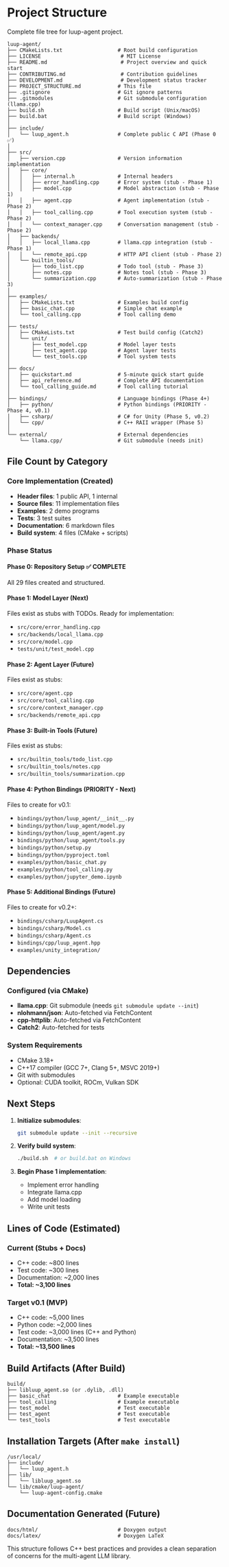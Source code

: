 # Project Structure

Complete file tree for luup-agent project.

```
luup-agent/
├── CMakeLists.txt                  # Root build configuration
├── LICENSE                          # MIT License
├── README.md                        # Project overview and quick start
├── CONTRIBUTING.md                  # Contribution guidelines
├── DEVELOPMENT.md                   # Development status tracker
├── PROJECT_STRUCTURE.md            # This file
├── .gitignore                      # Git ignore patterns
├── .gitmodules                     # Git submodule configuration (llama.cpp)
├── build.sh                        # Build script (Unix/macOS)
├── build.bat                       # Build script (Windows)
│
├── include/
│   └── luup_agent.h                # Complete public C API (Phase 0 ✅)
│
├── src/
│   ├── version.cpp                 # Version information implementation
│   ├── core/
│   │   ├── internal.h              # Internal headers
│   │   ├── error_handling.cpp      # Error system (stub - Phase 1)
│   │   ├── model.cpp               # Model abstraction (stub - Phase 1)
│   │   ├── agent.cpp               # Agent implementation (stub - Phase 2)
│   │   ├── tool_calling.cpp        # Tool execution system (stub - Phase 2)
│   │   └── context_manager.cpp     # Conversation management (stub - Phase 2)
│   ├── backends/
│   │   ├── local_llama.cpp         # llama.cpp integration (stub - Phase 1)
│   │   └── remote_api.cpp          # HTTP API client (stub - Phase 2)
│   └── builtin_tools/
│       ├── todo_list.cpp           # Todo tool (stub - Phase 3)
│       ├── notes.cpp               # Notes tool (stub - Phase 3)
│       └── summarization.cpp       # Auto-summarization (stub - Phase 3)
│
├── examples/
│   ├── CMakeLists.txt              # Examples build config
│   ├── basic_chat.cpp              # Simple chat example
│   └── tool_calling.cpp            # Tool calling demo
│
├── tests/
│   ├── CMakeLists.txt              # Test build config (Catch2)
│   └── unit/
│       ├── test_model.cpp          # Model layer tests
│       ├── test_agent.cpp          # Agent layer tests
│       └── test_tools.cpp          # Tool system tests
│
├── docs/
│   ├── quickstart.md               # 5-minute quick start guide
│   ├── api_reference.md            # Complete API documentation
│   └── tool_calling_guide.md       # Tool calling tutorial
│
├── bindings/                       # Language bindings (Phase 4+)
│   ├── python/                     # Python bindings (PRIORITY - Phase 4, v0.1)
│   ├── csharp/                     # C# for Unity (Phase 5, v0.2)
│   └── cpp/                        # C++ RAII wrapper (Phase 5)
│
└── external/                       # External dependencies
    └── llama.cpp/                  # Git submodule (needs init)
```

## File Count by Category

### Core Implementation (Created)
- **Header files**: 1 public API, 1 internal
- **Source files**: 11 implementation files
- **Examples**: 2 demo programs
- **Tests**: 3 test suites
- **Documentation**: 6 markdown files
- **Build system**: 4 files (CMake + scripts)

### Phase Status

#### Phase 0: Repository Setup ✅ COMPLETE
All 29 files created and structured.

#### Phase 1: Model Layer (Next)
Files exist as stubs with TODOs. Ready for implementation:
- `src/core/error_handling.cpp`
- `src/backends/local_llama.cpp`
- `src/core/model.cpp`
- `tests/unit/test_model.cpp`

#### Phase 2: Agent Layer (Future)
Files exist as stubs:
- `src/core/agent.cpp`
- `src/core/tool_calling.cpp`
- `src/core/context_manager.cpp`
- `src/backends/remote_api.cpp`

#### Phase 3: Built-in Tools (Future)
Files exist as stubs:
- `src/builtin_tools/todo_list.cpp`
- `src/builtin_tools/notes.cpp`
- `src/builtin_tools/summarization.cpp`

#### Phase 4: Python Bindings (PRIORITY - Next)
Files to create for v0.1:
- `bindings/python/luup_agent/__init__.py`
- `bindings/python/luup_agent/model.py`
- `bindings/python/luup_agent/agent.py`
- `bindings/python/luup_agent/tools.py`
- `bindings/python/setup.py`
- `bindings/python/pyproject.toml`
- `examples/python/basic_chat.py`
- `examples/python/tool_calling.py`
- `examples/python/jupyter_demo.ipynb`

#### Phase 5: Additional Bindings (Future)
Files to create for v0.2+:
- `bindings/csharp/LuupAgent.cs`
- `bindings/csharp/Model.cs`
- `bindings/csharp/Agent.cs`
- `bindings/cpp/luup_agent.hpp`
- `examples/unity_integration/`

## Dependencies

### Configured (via CMake)
- **llama.cpp**: Git submodule (needs `git submodule update --init`)
- **nlohmann/json**: Auto-fetched via FetchContent
- **cpp-httplib**: Auto-fetched via FetchContent
- **Catch2**: Auto-fetched for tests

### System Requirements
- CMake 3.18+
- C++17 compiler (GCC 7+, Clang 5+, MSVC 2019+)
- Git with submodules
- Optional: CUDA toolkit, ROCm, Vulkan SDK

## Next Steps

1. **Initialize submodules**:
   ```bash
   git submodule update --init --recursive
   ```

2. **Verify build system**:
   ```bash
   ./build.sh  # or build.bat on Windows
   ```

3. **Begin Phase 1 implementation**:
   - Implement error handling
   - Integrate llama.cpp
   - Add model loading
   - Write unit tests

## Lines of Code (Estimated)

### Current (Stubs + Docs)
- C++ code: ~800 lines
- Test code: ~300 lines
- Documentation: ~2,000 lines
- **Total: ~3,100 lines**

### Target v0.1 (MVP)
- C++ code: ~5,000 lines
- Python code: ~2,000 lines
- Test code: ~3,000 lines (C++ and Python)
- Documentation: ~3,500 lines
- **Total: ~13,500 lines**

## Build Artifacts (After Build)

```
build/
├── libluup_agent.so (or .dylib, .dll)
├── basic_chat                      # Example executable
├── tool_calling                    # Example executable
├── test_model                      # Test executable
├── test_agent                      # Test executable
└── test_tools                      # Test executable
```

## Installation Targets (After `make install`)

```
/usr/local/
├── include/
│   └── luup_agent.h
├── lib/
│   └── libluup_agent.so
└── lib/cmake/luup-agent/
    └── luup-agent-config.cmake
```

## Documentation Generated (Future)

```
docs/html/                          # Doxygen output
docs/latex/                         # Doxygen LaTeX
```

This structure follows C++ best practices and provides a clean separation of concerns for the multi-agent LLM library.

